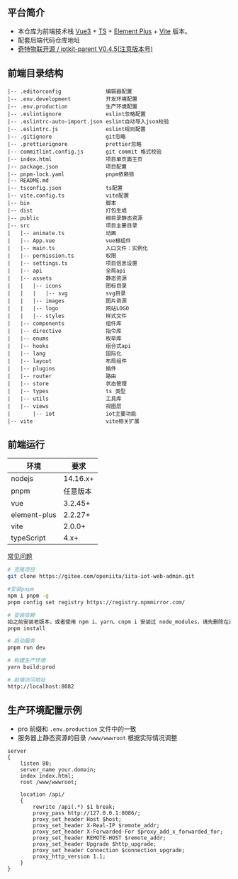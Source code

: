 ## 平台简介

* 本仓库为前端技术栈 [Vue3](https://v3.cn.vuejs.org) + [TS](https://www.typescriptlang.org/) + [Element Plus](https://element-plus.org/zh-CN) + [Vite](https://cn.vitejs.dev) 版本。
* 配套后端代码仓库地址
* [奇特物联开源 / iotkit-parent V0.4.5(注意版本号)](https://gitee.com/iotkit-open-source/iotkit-parent.git)

## 前端目录结构
```
|-- .editorconfig              编辑器配置
|-- .env.development           开发环境配置
|-- .env.production            生产环境配置
|-- .eslintignore              eslint忽略配置
|-- .eslintrc-auto-import.json eslint自动导入json校验
|-- .eslintrc.js               eslint规则配置  
|-- .gitignore                 git忽略
|-- .prettierignore            prettier忽略
|-- commitlint.config.js       git commit 格式校验
|-- index.html                 项目单页面主页
|-- package.json               项目配置  
|-- pnpm-lock.yaml             pnpm依赖锁
|-- README.md                  
|-- tsconfig.json              ts配置
|-- vite.config.ts             vite配置
|-- bin                        脚本
|-- dist                       打包生成
|-- public                     根目录静态资源
|-- src                        项目主要目录
|   |-- animate.ts             动画
|   |-- App.vue                vue根组件
|   |-- main.ts                入口文件：实例化
|   |-- permission.ts          权限
|   |-- settings.ts            项目信息设置
|   |-- api                    全局api
|   |-- assets                 静态资源
|   |   |-- icons              图标目录
|   |   |   |-- svg            svg目录
|   |   |-- images             图片资源
|   |   |-- logo               网站LOGO
|   |   |-- styles             样式文件
|   |-- components             组件库
|   |-- directive              指令库
|   |-- enums                  枚举库
|   |-- hooks                  组合式api
|   |-- lang                   国际化
|   |-- layout                 布局组件
|   |-- plugins                插件
|   |-- router                 路由
|   |-- store                  状态管理
|   |-- types                  ts 类型
|   |-- utils                  工具库
|   |-- views                  视图层
|       |-- iot                iot主要功能
|-- vite                       vite相关扩展
```

## 前端运行

|环境|要求|
|--|--|
|nodejs|14.16.x+|
|pnpm|任意版本|
|vue|3.2.45+|
|element-plus|2.2.27+|
|vite|2.0.0+|
|typeScript|4.x+|

[常见问题](http://iotkit-open-source.gitee.io/document/pages/772a9f/#creating-server-tcp-listening-socket-127-0-0-1-6379-bind-no-such-file-or-directory)

```bash
# 克隆项目
git clone https://gitee.com/openiita/iita-iot-web-admin.git

#安装pnpm
npm i pnpm -g
pnpm config set registry https://registry.npmmirror.com/

# 安装依赖
如之前安装老版本，或者使用 npm i、yarn、cnpm i 安装过 node_modules，请先删除在进行安装。
pnpm install

# 启动服务
pnpm run dev

# 构建生产环境 
yarn build:prod

# 前端访问地址
http://localhost:8082
```

## 生产环境配置示例

- pro 前缀和 `.env.production` 文件中的一致
- 服务器上静态资源的目录 `/www/wwwroot` 根据实际情况调整

```nginx
server
{
    listen 80;
    server_name your.domain;
	index index.html;
    root /www/wwwroot;

    location /api/
    {
        rewrite /api(.*) $1 break;
        proxy_pass http://127.0.0.1:8086/;
        proxy_set_header Host $host;
        proxy_set_header X-Real-IP $remote_addr;
        proxy_set_header X-Forwarded-For $proxy_add_x_forwarded_for;
        proxy_set_header REMOTE-HOST $remote_addr;
        proxy_set_header Upgrade $http_upgrade;
        proxy_set_header Connection $connection_upgrade;
        proxy_http_version 1.1;
    }
}
```

